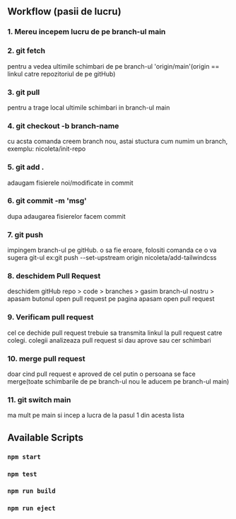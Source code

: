 ## Workflow (pasii de lucru)

### 1. Mereu incepem lucru de pe branch-ul main

### 2. git fetch

pentru a vedea ultimile schimbari de pe branch-ul 'origin/main'(origin == linkul catre repozitoriul de pe gitHub)

### 3. git pull

pentru a trage local ultimile schimbari in branch-ul main

### 4. git checkout -b branch-name

cu acsta comanda creem branch nou, astai stuctura cum numim un branch, exemplu: nicoleta/init-repo

### 5. git add .

adaugam fisierele noi/modificate in commit

### 6. git commit -m 'msg'

dupa adaugarea fisierelor facem commit

### 7. git push

impingem branch-ul pe gitHub. o sa fie eroare, folositi comanda ce o va sugera git-ul
ex:git push --set-upstream origin nicoleta/add-tailwindcss

### 8. deschidem Pull Request

deschidem gitHub repo > code > branches > gasim branch-ul nostru > apasam butonul open pull request
pe pagina apasam open pull request

### 9. Verificam pull request

cel ce dechide pull request trebuie sa transmita linkul la pull request catre colegi.
colegii analizeaza pull request si dau aprove sau cer schimbari

### 10. merge pull request

doar cind pull request e aproved de cel putin o persoana se face merge(toate schimbarile de pe branch-ul nou le aducem pe branch-ul main)

### 11. git switch main

ma mult pe main si incep a lucra de la pasul 1 din acesta lista

## Available Scripts

### `npm start`

### `npm test`

### `npm run build`

### `npm run eject`
